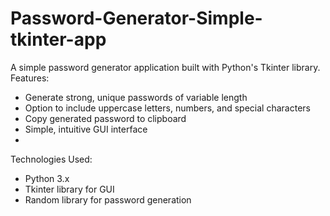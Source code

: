 # Password-Generator-Simple-tkinter-app
A simple password generator application built with Python's Tkinter library.
Features:

- Generate strong, unique passwords of variable length
- Option to include uppercase letters, numbers, and special characters
- Copy generated password to clipboard
- Simple, intuitive GUI interface
- 
Technologies Used:

- Python 3.x
- Tkinter library for GUI
- Random library for password generation
